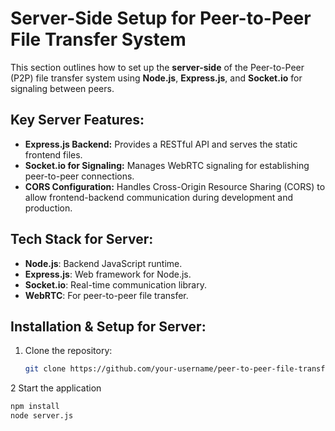 # Server-Side Setup for Peer-to-Peer File Transfer System

This section outlines how to set up the **server-side** of the Peer-to-Peer (P2P) file transfer system using **Node.js**, **Express.js**, and **Socket.io** for signaling between peers.

## Key Server Features:
- **Express.js Backend:** Provides a RESTful API and serves the static frontend files.
- **Socket.io for Signaling:** Manages WebRTC signaling for establishing peer-to-peer connections.
- **CORS Configuration:** Handles Cross-Origin Resource Sharing (CORS) to allow frontend-backend communication during development and production.

## Tech Stack for Server:
- **Node.js**: Backend JavaScript runtime.
- **Express.js**: Web framework for Node.js.
- **Socket.io**: Real-time communication library.
- **WebRTC**: For peer-to-peer file transfer.

## Installation & Setup for Server:
1. Clone the repository:
   ```bash
   git clone https://github.com/your-username/peer-to-peer-file-transfer.git
2 Start the application
   ```bash
   npm install
   node server.js
